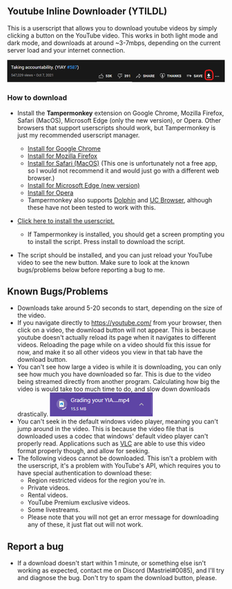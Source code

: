 ## Youtube Inline Downloader (YTILDL)
This is a userscript that allows you to download youtube videos by simply clicking a button on the YouTube video. This works in both light mode and dark mode, and downloads at around ~3-7mbps, depending on the current server load and your internet connection.

![img_2.png](img_2.png)

### How to download

- Install the **Tampermonkey** extension on Google Chrome, Mozilla Firefox, Safari (MacOS), Microsoft Edge (only the new version), or Opera. Other browsers that support userscripts should work, but Tampermonkey is just my recommended userscript manager.
  - [Install for Google Chrome](https://chrome.google.com/webstore/detail/tampermonkey/dhdgffkkebhmkfjojejmpbldmpobfkfo)
  - [Install for Mozilla Firefox](https://addons.mozilla.org/en-US/firefox/addon/tampermonkey/)
  - [Install for Safari (MacOS)](https://apps.apple.com/app/apple-store/id1482490089?mt=8) (This one is unfortunately not a free app, so I would not recommend it and would just go with a different web browser.)
  - [Install for Microsoft Edge (new version)](https://microsoftedge.microsoft.com/addons/detail/iikmkjmpaadaobahmlepeloendndfphd)
  - [Install for Opera](https://addons.opera.com/en/extensions/details/tampermonkey-beta/)
  - Tampermonkey also supports [Dolphin](https://play.google.com/store/apps/details?id=net.tampermonkey.dolphin) and [UC Browser](https://play.google.com/store/apps/details?id=net.tampermonkey.uc), although these have not been tested to work with this. 

- [Click here to install the userscript.](https://gist.github.com/Mastriel/e4896517fcfc1befd9a12e8cc6d5e8f6/raw/43955a07faf57391eafded41a95d624241d15ddc/ytildl.user.js)
  - If Tampermonkey is installed, you should get a screen prompting you to install the script. Press install to download the script.
- The script should be installed, and you can just reload your YouTube video to see the new button. Make sure to look at the known bugs/problems below before reporting a bug to me.
  
## Known Bugs/Problems

- Downloads take around 5-20 seconds to start, depending on the size of the video.
- If you navigate directly to https://youtube.com/ from your browser, then click on a video, the download button will not appear. This is because youtube doesn't actually reload its page when it navigates to different videos. Reloading the page while on a video should fix this issue for now, and make it so all other videos you view in that tab have the download button.
- You can't see how large a video is while it is downloading, you can only see how much you have downloaded so far. This is due to the video being streamed directly from another program. Calculating how big the video is would take too much time to do, and slow down downloads drastically.
![img_3.png](img_3.png)
- You can't seek in the default windows video player, meaning you can't jump around in the video. This is because the video file that is downloaded uses a codec that windows' default video player can't properly read. Applications such as [VLC](https://www.videolan.org/) are able to use this video format properly though, and allow for seeking.
- The following videos cannot be downloaded. This isn't a problem with the userscript, it's a problem with YouTube's API, which requires you to have special authentication to download these:
  - Region restricted videos for the region you're in.
  - Private videos.
  - Rental videos.
  - YouTube Premium exclusive videos.
  - Some livestreams.
  - Please note that you will not get an error message for downloading any of these, it just flat out will not work.

## Report a bug
- If a download doesn't start within 1 minute, or something else isn't working as expected, contact me on Discord (Mastriel#0085), and I'll try and diagnose the bug. Don't try to spam the download button, please.